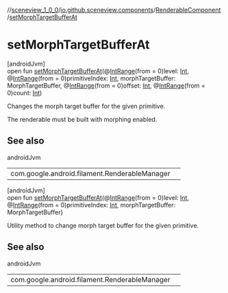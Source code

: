 //[sceneview_1_0_0](../../../index.md)/[io.github.sceneview.components](../index.md)/[RenderableComponent](index.md)/[setMorphTargetBufferAt](set-morph-target-buffer-at.md)

# setMorphTargetBufferAt

[androidJvm]\
open fun [setMorphTargetBufferAt](set-morph-target-buffer-at.md)(@[IntRange](https://developer.android.com/reference/kotlin/androidx/annotation/IntRange.html)(from = 0)level: [Int](https://kotlinlang.org/api/latest/jvm/stdlib/kotlin/-int/index.html), @[IntRange](https://developer.android.com/reference/kotlin/androidx/annotation/IntRange.html)(from = 0)primitiveIndex: [Int](https://kotlinlang.org/api/latest/jvm/stdlib/kotlin/-int/index.html), morphTargetBuffer: MorphTargetBuffer, @[IntRange](https://developer.android.com/reference/kotlin/androidx/annotation/IntRange.html)(from = 0)offset: [Int](https://kotlinlang.org/api/latest/jvm/stdlib/kotlin/-int/index.html), @[IntRange](https://developer.android.com/reference/kotlin/androidx/annotation/IntRange.html)(from = 0)count: [Int](https://kotlinlang.org/api/latest/jvm/stdlib/kotlin/-int/index.html))

Changes the morph target buffer for the given primitive.

The renderable must be built with morphing enabled.

## See also

androidJvm

| | |
|---|---|
| com.google.android.filament.RenderableManager |  |

[androidJvm]\
open fun [setMorphTargetBufferAt](set-morph-target-buffer-at.md)(@[IntRange](https://developer.android.com/reference/kotlin/androidx/annotation/IntRange.html)(from = 0)level: [Int](https://kotlinlang.org/api/latest/jvm/stdlib/kotlin/-int/index.html), @[IntRange](https://developer.android.com/reference/kotlin/androidx/annotation/IntRange.html)(from = 0)primitiveIndex: [Int](https://kotlinlang.org/api/latest/jvm/stdlib/kotlin/-int/index.html), morphTargetBuffer: MorphTargetBuffer)

Utility method to change morph target buffer for the given primitive.

## See also

androidJvm

| | |
|---|---|
| com.google.android.filament.RenderableManager |  |
